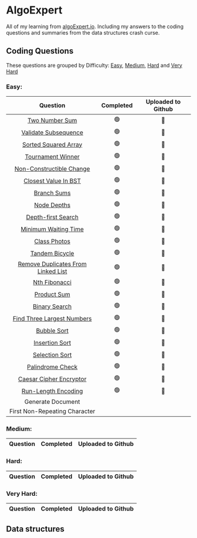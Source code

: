# AlgoExpert
All of my learning from [algoExpert.io](https://algoexpert.io). Including my answers to the coding questions and summaries from the data structures crash curse. 

## Coding Questions

These questions are grouped by Difficulty: [Easy](#easy), [Medium](#medium), [Hard](#hard) and [Very Hard](#very-hard)

### Easy:

|                Question               | Completed | Uploaded to Github |
|:----------------------------------:|:---------:|:------------------:|
|           [Two Number Sum](https://github.com/DanielBas33/algoExpert/blob/main/Easy/TwoNumberSum.md)           |     🟢     |          🔵          |
|        [Validate Subsequence](https://github.com/DanielBas33/algoExpert/blob/main/Easy/ValidateSubsequence.md)        |     🟢     |          🔵          |
|        [Sorted Squared Array](https://github.com/DanielBas33/algoExpert/blob/main/Easy/SortedSquaredArray.md)        |     🟢     |          🔵          |
|          [Tournament Winner](https://github.com/DanielBas33/algoExpert/blob/main/Easy/TournamentWinner.md)         |     🟢     |          🔵          |
|      [Non-Constructible Change](https://github.com/DanielBas33/algoExpert/blob/main/Easy/Non-ConstructubleChange.md)      |     🟢     |          🔵          |
|      [Closest Value In BST](https://github.com/DanielBas33/algoExpert/blob/main/Easy/ClosestValueBST.md)     |     🟢     |          🔵          |
|             [Branch Sums](https://github.com/DanielBas33/algoExpert/blob/main/Easy/BranchSums.md)            |     🟢     |          🔵          |
|             [Node Depths](https://github.com/DanielBas33/algoExpert/blob/main/Easy/NodeDepths.md)            |     🟢     |          🔵          |
|         [Depth-first Search](https://github.com/DanielBas33/algoExpert/blob/main/Easy/Depth-FirstSearch.md)         |     🟢     |          🔵          |
|        [Minimum Waiting Time](https://github.com/DanielBas33/algoExpert/blob/main/Easy/MinimumWaitingTime.md)        |     🟢     |          🔵          |
|            [Class Photos](https://github.com/DanielBas33/algoExpert/blob/main/Easy/ClassPhotos.md)            |     🟢     |          🔵          |
|           [Tandem Bicycle](https://github.com/DanielBas33/algoExpert/blob/main/Easy/TandemBicycle.md)           |     🟢     |          🔵          |
| [Remove Duplicates From Linked List](https://github.com/DanielBas33/algoExpert/blob/main/Easy/RemoveDuplicatesLinkedList.md) |     🟢     |          🔵          |
|            [Nth Fibonacci](https://github.com/DanielBas33/algoExpert/blob/main/Easy/NthFibonacci.md)           |     🟢     |          🔵          |
|             [Product Sum](https://github.com/DanielBas33/algoExpert/blob/main/Easy/ProductSum.md)            |     🟢     |          🔵          |
|            [Binary Search](https://github.com/DanielBas33/algoExpert/blob/main/Easy/BinarySearch.md)           |     🟢     |          🔵          |
|     [Find Three Largest Numbers](https://github.com/DanielBas33/algoExpert/blob/main/Easy/FindThreeLargestNumbers.md)     |     🟢     |          🔵          |
|             [Bubble Sort](https://github.com/DanielBas33/algoExpert/blob/main/Easy/BubbleSort.md)            |     🟢     |          🔵         |
|           [Insertion Sort](https://github.com/DanielBas33/algoExpert/blob/main/Easy/InsertionSort.md)           |     🟢     |          🔵         |
|           [Selection Sort](https://github.com/DanielBas33/algoExpert/blob/main/Easy/SelectionSort.md)           |     🟢     |          🔵         |
|          [Palindrome Check](https://github.com/DanielBas33/algoExpert/blob/main/Easy/Palindrome.md)          |     🟢     |          🔵         |
|       [Caesar Cipher Encryptor](https://github.com/DanielBas33/algoExpert/blob/main/Easy/CaesarCipherEncryptor.md)      |     🟢     |          🔵         |
|         [Run-Length Encoding](https://github.com/DanielBas33/algoExpert/blob/main/Easy/RunLengthEncoding.md)        |     🟢     |          🔵         |
|          Generate Document         |           |                    |
|    First Non-Repeating Character   |           |                    |

### Medium:

|                Question               | Completed | Uploaded to Github |
|:----------------------------------:|:---------:|:------------------:|

### Hard:

|                Question               | Completed | Uploaded to Github |
|:----------------------------------:|:---------:|:------------------:|

### Very Hard:

|                Question               | Completed | Uploaded to Github |
|:----------------------------------:|:---------:|:------------------:|


## Data structures
